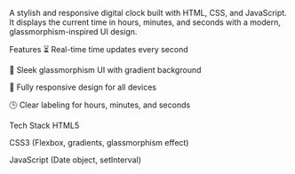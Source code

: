 A stylish and responsive digital clock built with HTML, CSS, and JavaScript.
It displays the current time in hours, minutes, and seconds with a modern, glassmorphism-inspired UI design.

Features
⏳ Real-time time updates every second

💎 Sleek glassmorphism UI with gradient background

📱 Fully responsive design for all devices

🕒 Clear labeling for hours, minutes, and seconds

Tech Stack
HTML5

CSS3 (Flexbox, gradients, glassmorphism effect)

JavaScript (Date object, setInterval)


